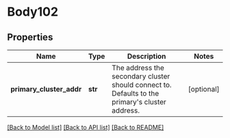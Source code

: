 # Body102

## Properties
Name | Type | Description | Notes
------------ | ------------- | ------------- | -------------
**primary_cluster_addr** | **str** | The address the secondary cluster should connect to. Defaults to the primary&#x27;s cluster address. | [optional] 

[[Back to Model list]](../README.md#documentation-for-models) [[Back to API list]](../README.md#documentation-for-api-endpoints) [[Back to README]](../README.md)

